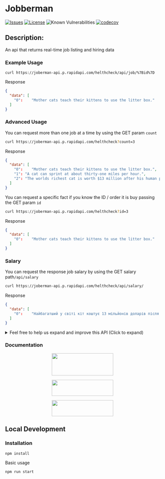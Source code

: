 Jobberman
=========

[![Issues](https://img.shields.io/github/issues/wh-iterabb-it/meowfacts.svg)](https://github.com/janto-pee/jobberman/issues)
[![License](https://img.shields.io/badge/license-GPL-blue.svg)](https://github.com/janto-pee/jobberman/blob/main/LICENSE)
![Known Vulnerabilities](https://snyk.io/test/github.com/janto-pee/jobberman/badge.svg) 
[![codecov](https://codecov.io/gh/janto-pee/jobberman/branch/main/graph/badge.svg)](https://codecov.io/gh/github.com/janto-pee/jobberman)


## Description:

An api that returns real-time job listing and hiring data

### Example Usage

``` 
curl https://joberman-api.p.rapidapi.com/helthcheck/api/job/%7Bid%7D
```

Response

```json
{
  "data": [
    "0": 	"Mother cats teach their kittens to use the litter box."
  ]
}
```


### Advanced Usage

You can request more than one job at a time by using the GET param `count`

```bash
curl https://joberman-api.p.rapidapi.com/helthcheck?count=3
```

Response

```json
{
  "data": [
    "0": 	"Mother cats teach their kittens to use the litter box.",
    "1": "A cat can sprint at about thirty-one miles per hour.",
    "2": "The worlds richest cat is worth $13 million after his human passed away and left her fortune to him."
  ]
}
```

You can request a specific fact if you know the ID / order it is buy passing the GET param `id`

```bash
curl https://joberman-api.p.rapidapi.com/helthcheck?id=3
```

Response

```json
{
  "data": [
    "0": 	"Mother cats teach their kittens to use the litter box."
  ]
}
```

### Salary

You can request the response job salary by using the GET salary path`/api/salary`

```bash
curl https://joberman-api.p.rapidapi.com/helthcheck/api/salary/
```

Response

```json
{
  "data": [
    "0": 	"Найбагатший у світі кіт коштує 13 мільйонів доларів після того, як його людина померла і залишила йому свій стан"
  ]
}
```

<!-- #### Supported Path

The supported languages are listed below, you can use any of the `lang Values` in the first column as a `lang` param. 

"?lang=esp" and "?lang=esp-mx" will both return spanish for your response, and simply using the `ISO-639-1` code will default to esp-mx for simplicity. 

| LANG Variable | [ISO 639-1](https://en.wikipedia.org/wiki/List_of_ISO_639-1_codes) | Language Name | Localization (country) |
| :---: | :---: | :---: | :---: |
| `eng-us`  | `eng` | English | USA |
| `ces-cz` or `cze-cz` | `cze` (B) `ces` (T) | Czech | CZ |
| `ger-de`  | `ger` | German | DE |
| `ben-in`  | `ben` | Bengali | IN |
| `esp-es`  | `esp` | Spanish | ES |
| `esp-mx`  | `esp` | Spanish (default) | MX |
| `rus-ru`  | `rus` | Russian | RUS |
| `por-br`  | `por` | Portuguese | BR |
| `tl-fil`  | `fil` | Filipino | PH |
| `ukr-ua`  | `ukr` | Ukrainian | UA |
| `urd-ur`  | `urd` | Urdu | UR |
| `ita-it`  | `ita` | Italian | IT |
| `zho-tw` | `zho` | Chinese | TW (Taiwan) |
| `kor-ko`  | `kor` | Korean | KO |
 -->

<details>
  <summary>Feel free to help us expand and improve this API  (Click to expand)</summary>
  <h3>Help us expand and improve this API</h3>
  
  <!-- <p><b>Note:</b> We are trying to follow the browser's language tags, which are formally defined in <a href="https://datatracker.ietf.org/doc/html/rfc5646">RFC 5646</a>, which rely on the <a href="https://en.wikipedia.org/wiki/ISO_639">ISO 639</a> standard (quite often the <a href="https://en.wikipedia.org/wiki/List_of_ISO_639-1_codes">639-1 code list</a>) for <a href="https://en.wikipedia.org/wiki/Language_code">language codes</a> to be used.</p>  -->

<p>We would love it if you helped this project by taking a look at our <a href="https://github.com/wh-iterabb-it/meowfacts/issues/175">Call for Contributors</a> to see if you can make a contribution that helps us be more inclusive and support more languages. </p>
</details>


### Documentation

<div align="center">
  <p>
    <a href="https://app.swaggerhub.com/apis-docs/wh-iterabb-it/meowfacts/1.0.0">
      <img width="200" height="72" src="https://raw.githubusercontent.com/swagger-api/swagger.io/wordpress/images/assets/SW-logo-clr.png" />
    </a>
  </p>
  <p>
    <a href="https://rapidapi.com/wh-iterabb-it-wh-iterabb-it-default/api/meowfacts/">
      <img width="200" height="52" src="https://rapidapi.com/static-assets/default/dark-logo-78e48dc1-ca3f-4d67-a6f5-74032f439c8b.svg" />
    </a>
  </p>
    <p>
    <a href="https://meow-facts.netlify.app/">
      <img width="200" height="52" src="https://img.shields.io/badge/Community_Documentation-FFFFFF.svg?logo=bookstack&logoColor=blue&style=for-the-badge" />
    </a>
  </p>
</div>


## Local Development

### Installation

```
npm install
```

Basic usage

```
npm run start
```

<!-- ### Dedication && Funding -->




<!-- <div align="center">
<p>This api is dedicated to pistachio; she brought me great comfort in dire times. Words can't describe the debt I owe to her. </p>
  <img width="500" height="500" alt="My cat, Sleeping on her back on a table, she did this everywhere because the fan would cool her belly." src="https://i.imgur.com/2EGh2Bp.jpg" />
  <p>If you enjoy this api, or just love cats, please donate to:</p>
  <p><a href="https://www.animalprojectnyc.org/">NYC Animal Project Website</a></p>
  <p><a href="https://www.paypal.me/animalproject">NYC Animal Project Paypal Link</a></p>
  
  <p align="justify"><strong>NYC Animal Project</strong> is a struggling `no kill` cat shelter in the heart of new york that relies entirely on fosters and help from small donations. I can say personally having volunteered for them, even a few cents donation would make a difference for the very small organization. I fostered many kittens from them, and Pistachio was the runt that went un-adopted. She was shy, but very outgoing when she got settled. I highly recommend to foster and adopt if you can.</p> -->

</div>


